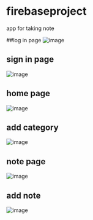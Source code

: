 # firebaseproject

app for taking note 

##log in page
![image](https://github.com/user-attachments/assets/4e256627-d63c-4d14-a808-abf46bf3b19f)
## sign in page 
![image](https://github.com/user-attachments/assets/a5934379-17a2-489b-aa50-be0a27428ba5)
## home page
![image](https://github.com/user-attachments/assets/ce068251-06f3-450c-bba2-ed64fee1aba0)

## add category
![image](https://github.com/user-attachments/assets/dc0bd4e7-0174-4519-8f63-422e529a23a5)

## note page
![image](https://github.com/user-attachments/assets/e0d08633-ff14-43d1-88ab-d3b26176c0a5)

## add note 

![image](https://github.com/user-attachments/assets/5c7b1daa-301d-4380-ada7-266a203f6acc)


